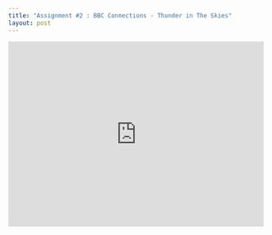 ```yaml
---
title: "Assignment #2 : BBC Connections - Thunder in The Skies"
layout: post
---
```


<iframe src="https://nyu0-my.sharepoint.com/personal/rya2006_nyu_edu/_layouts/15/Doc.aspx?sourcedoc={8d3330d4-8f9e-40b6-8d59-7a86e0bc16af}&amp;action=embedview&amp;wdAr=1.7777777777777777&amp;wdEaaCheck=1" width="515px" height="373px" frameborder="0">This is an embedded <a target="_blank" href="https://office.com">Microsoft Office</a> presentation, powered by <a target="_blank" href="https://office.com/webapps">Office</a>.</iframe>
